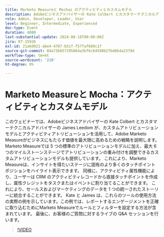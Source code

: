 ```yaml
---
title: Marketo Measureと Mochas のアクティビティとカスタムモデル
description: Adobeビジネスアドバイザーの Kate Colbert とカスタマーテクニカルアドバイザーの James Leedom が、Adobe Marketo Measureでカスタムアトリビューションモデルとアクティビティアトリビューションを活用する戦略を探索し、実際の例を示し、ライブ Q&A セッションで締めくくります。
role: Admin, Developer, Leader, User
level: Beginner, Intermediate, Experienced
doc-type: Event
duration: 4080
last-substantial-update: 2024-08-16T00:00:00Z
jira: KT-15926
exl-id: 21a6d921-abe4-4787-b51f-f57faf669c1f
source-git-commit: 8da73b657295864a3bf6c64598b2fbd664a2379d
workflow-type: tm+mt
source-wordcount: '219'
ht-degree: 0%

---
```


# Marketo Measureと Mocha：アクティビティとカスタムモデル

このウェビナーでは、Adobeビジネスアドバイザーの Kate Colbert とカスタマーテクニカルアドバイザーの James Leedom が、カスタムアトリビューションモデルとアクティビティアトリビューションを活用して、Adobe Marketo Measureがビジネスにもたらす価値を最大限に高めるための戦略を説明します。 Marketo Measureでは 5 つの標準のアトリビューションモデルに加え、最大 6 つのマイルストーンステージでアトリビューションの重み付けを調整できるカスタムアトリビューションモデルも提供しています。 これにより、Marketo Measureは、インサイトを得たいステージに固有のより多くのタッチポイントポジションをハイライト表示できます。 同様に、アクティビティ属性機能により、ユーザーは CRM のアクティビティレコードから直接タッチポイントを作成し、属性クレジットをタスクまたはイベントに割り当てることができます。 これにより、セールスおよびマーケティングのデータを 1 つの統一されたストーリーに統合することができます。 Kate と James は、これらのツールの使用方法の実際の例を示しています。この例では、レポートするエンゲージメントを正確に取り込むためにMarketo Measureでルールとフィルターを設定する方法が含まれています。 最後に、お客様のご質問に対するライブの Q&amp;A セッションを行います。

>[!VIDEO](https://video.tv.adobe.com/v/3432603/?learn=on)
